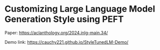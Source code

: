 # Customizing Large Language Model Generation Style using PEFT
Paper: https://aclanthology.org/2024.inlg-main.34/

Demo link: https://cauchy221.github.io/StyleTunedLM-Demo/
